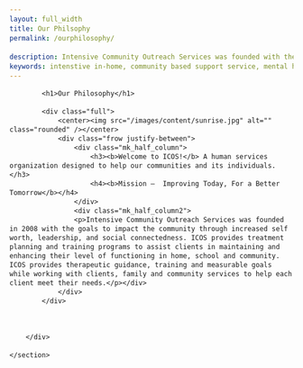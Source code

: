 ```yaml
---
layout: full_width
title: Our Philsophy
permalink: /ourphilosophy/

description: Intensive Community Outreach Services was founded with the goals to impact the community through increased self worth, leadership, and social connectedness. 
keywords: intenstive in-home, community based support service, mental health, mental illness, social skills building, crisis treatment, mental health training programs
---
```


<div class="page_wrapper">
	<section class="container">
        <div id="about" class="page with_sidebar">

			<h1>Our Philosophy</h1>

			<div class="full">
				<center><img src="/images/content/sunrise.jpg" alt="" class="rounded" /></center>
				<div class="frow justify-between">
					<div class="mk_half_column">
						<h3><b>Welcome to ICOS!</b> A human services organization designed to help our communities and its individuals.</h3>
						<h4><b>Mission –  Improving Today, For a Better Tomorrow</b></h4>
					</div>
	                <div class="mk_half_column2">   
					<p>Intensive Community Outreach Services was founded in 2008 with the goals to impact the community through increased self worth, leadership, and social connectedness. ICOS provides treatment planning and training programs to assist clients in maintaining and enhancing their level of functioning in home, school and community. ICOS provides therapeutic guidance, training and measurable goals while working with clients, family and community services to help each client meet their needs.</p></div>
				</div>
			</div>

			

		</div>

	</section>
</div>